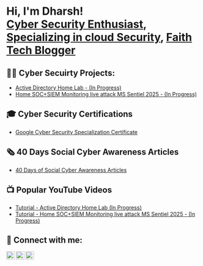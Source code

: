 <h1>Hi, I'm Dharsh! <br/><a href="https://github.com/techspirit93">Cyber Security Enthusiast</a>, <a href="https://www.linkedin.com/in/dharshrajah/">Specializing in cloud Security</a>, <a href="https://techspirit.medium.com/">Faith Tech Blogger</a></h1>

<h2>👨‍💻 Cyber Secuirty Projects:</h2>

- [Active Directory Home Lab - (In Progress)](https://github.com/techspirit93/Laburl)
- [Home SOC+SIEM Monitoring live attack MS Sentiel 2025 - (In Progress)](https://github.com/techspirit93/Laburl)
  
<h2>🎓 Cyber Security Certifications</h2>

- [Google Cyber Security Specialization Certificate](https://www.coursera.org/account/accomplishments/specialization/certificate/2E5BIJU2Z3IN)
 
<h2>🗞️ 40 Days Social Cyber Awareness Articles </h2>

- [40 Days of Social Cyber Awareness Articles](https://techspirit.medium.com/)


<h2>📺 Popular YouTube Videos</h2>

- [Tutorial - Active Directory Home Lab (In Progress)](https://www.youtube.com/LabURL)
- [Tutorial - Home SOC+SIEM Monitoring live attack MS Sentiel 2025 - (In Progress)](https://www.youtube.com/LabURL)


<h2> 🤳 Connect with me:</h2>

[<img align="left" alt="techspirit93 | LinkedIn" width="22px" src="https://cdn.jsdelivr.net/npm/simple-icons@v3/icons/linkedin.svg" />][linkedin]

[<img align="left" alt="techspirit93 | Medium" width="22px" src="https://cdn.jsdelivr.net/npm/simple-icons@v3/icons/medium.svg" />][medium]

[<img align="left" alt="techspirit93 | YouTube" width="22px" src="https://cdn.jsdelivr.net/npm/simple-icons@v3/icons/youtube.svg" />][youtube]


[linkedin]: https://linkedin.com/in/dharshrajah
[medium]: https://techspirit.medium.com/
[youtube]: https://www.youtube.com/

<!--
**techspirit93/techspirit93** is a ✨ _special_ ✨ repository because its `README.md` (this file) appears on your GitHub profile.

Here are some ideas to get you started:

Here's a concise version of your GitHub profile intro:  

- 🔭 I’m currently working on cybersecurity labs, cloud security projects, and a 100-day blog challenge.  
- 🌱 I’m currently learning AWS Cloud, vulnerability management, and Python automation.  
- 👯 I’m looking to collaborate on security research, CTFs, and cloud security projects.  
- 🤔 I’m looking for help with mastering AWS and landing a cybersecurity roles specializing in cloud security job market.  
- 💬 Ask me about cybersecurity, cloud security, and AI in security.  
- 📫 How to reach me: [LinkedIn](https://www.linkedin.com/in/dharshana-muthukrishnarajah) | [GitHub](https://github.com/techspirit93)  
- ⚡ Fun fact: I completed the Google Cybersecurity Certificate in just one week! 🚀  

Let me know if you’d like any tweaks! 😊
-->
